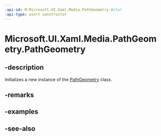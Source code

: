 ```yaml
---
-api-id: M:Microsoft.UI.Xaml.Media.PathGeometry.#ctor
-api-type: winrt constructor
---
```


<!-- Method syntax
public PathGeometry()
-->

# Microsoft.UI.Xaml.Media.PathGeometry.PathGeometry

## -description
Initializes a new instance of the [PathGeometry](pathgeometry.md) class.

## -remarks

## -examples

## -see-also
